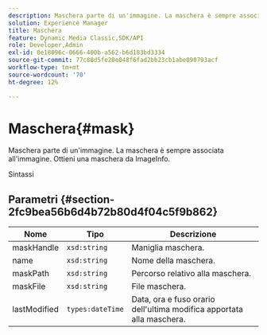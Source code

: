 ```yaml
---
description: Maschera parte di un'immagine. La maschera è sempre associata all'immagine. Ottieni una maschera da ImageInfo.
solution: Experience Manager
title: Maschera
feature: Dynamic Media Classic,SDK/API
role: Developer,Admin
exl-id: 0e18096c-0666-400b-a562-b6d183bd3334
source-git-commit: 77c88d5fe20e048f6fad2bb23cb1abe090793acf
workflow-type: tm+mt
source-wordcount: '70'
ht-degree: 12%

---
```


# Maschera{#mask}

Maschera parte di un&#39;immagine. La maschera è sempre associata all&#39;immagine. Ottieni una maschera da ImageInfo.

Sintassi

## Parametri {#section-2fc9bea56b6d4b72b80d4f04c5f9b862}

| Nome | Tipo | Descrizione |
|---|---|---|
| maskHandle | `xsd:string` | Maniglia maschera. |
| name | `xsd:string` | Nome della maschera. |
| maskPath | `xsd:string` | Percorso relativo alla maschera. |
| maskFile | `xsd:string` | File maschera. |
| lastModified | `types:dateTime` | Data, ora e fuso orario dell&#39;ultima modifica apportata alla maschera. |
